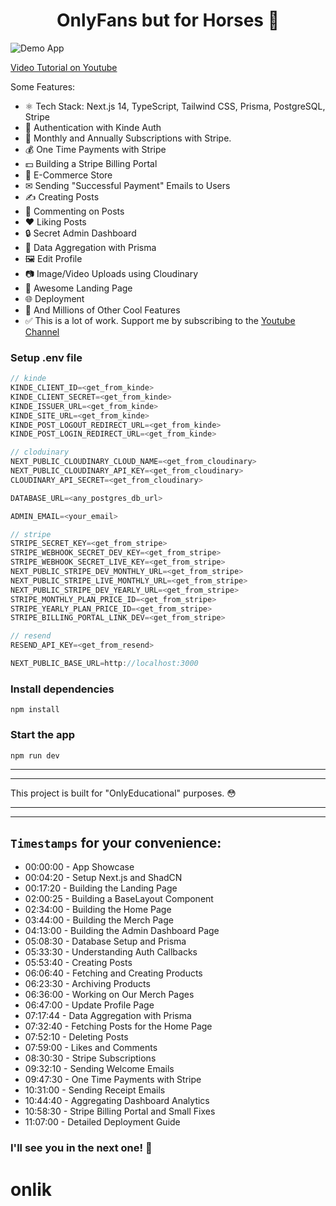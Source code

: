 <h1 align="center">OnlyFans but for Horses 🐴</h1>

![Demo App](/public/demo-for-readme.png)

[Video Tutorial on Youtube](https://youtu.be/mduqkHlJujA)

Some Features:

-   ⚛️ Tech Stack: Next.js 14, TypeScript, Tailwind CSS, Prisma, PostgreSQL, Stripe
-   🔐 Authentication with Kinde Auth
-   💸 Monthly and Annually Subscriptions with Stripe.
-   💰 One Time Payments with Stripe
-   💵 Building a Stripe Billing Portal
-   🛒 E-Commerce Store
-   ✉ Sending "Successful Payment" Emails to Users
-   ✍️ Creating Posts
-   💬 Commenting on Posts
-   ❤️ Liking Posts
-   🔒 Secret Admin Dashboard
-   📝 Data Aggregation with Prisma
-   🖼️ Edit Profile
-   📷 Image/Video Uploads using Cloudinary
-   💙 Awesome Landing Page
-   🌐 Deployment
-   👀 And Millions of Other Cool Features
-   ✅ This is a lot of work. Support me by subscribing to the [Youtube Channel](https://www.youtube.com/@asaprogrammer_)

### Setup .env file

```js
// kinde
KINDE_CLIENT_ID=<get_from_kinde>
KINDE_CLIENT_SECRET=<get_from_kinde>
KINDE_ISSUER_URL=<get_from_kinde>
KINDE_SITE_URL=<get_from_kinde>
KINDE_POST_LOGOUT_REDIRECT_URL=<get_from_kinde>
KINDE_POST_LOGIN_REDIRECT_URL=<get_from_kinde>

// cloduinary
NEXT_PUBLIC_CLOUDINARY_CLOUD_NAME=<get_from_cloudinary>
NEXT_PUBLIC_CLOUDINARY_API_KEY=<get_from_cloudinary>
CLOUDINARY_API_SECRET=<get_from_cloudinary>

DATABASE_URL=<any_postgres_db_url>

ADMIN_EMAIL=<your_email>

// stripe
STRIPE_SECRET_KEY=<get_from_stripe>
STRIPE_WEBHOOK_SECRET_DEV_KEY=<get_from_stripe>
STRIPE_WEBHOOK_SECRET_LIVE_KEY=<get_from_stripe>
NEXT_PUBLIC_STRIPE_DEV_MONTHLY_URL=<get_from_stripe>
NEXT_PUBLIC_STRIPE_LIVE_MONTHLY_URL=<get_from_stripe>
NEXT_PUBLIC_STRIPE_DEV_YEARLY_URL=<get_from_stripe>
STRIPE_MONTHLY_PLAN_PRICE_ID=<get_from_stripe>
STRIPE_YEARLY_PLAN_PRICE_ID=<get_from_stripe>
STRIPE_BILLING_PORTAL_LINK_DEV=<get_from_stripe>

// resend
RESEND_API_KEY=<get_from_resend>

NEXT_PUBLIC_BASE_URL=http://localhost:3000
```

### Install dependencies

```shell
npm install
```

### Start the app

```shell
npm run dev
```

<hr/>
<hr/>
This project is built for "OnlyEducational" purposes. 😳
<hr/>
<hr/>

## `Timestamps` for your convenience:

-   00:00:00 - App Showcase
-   00:04:20 - Setup Next.js and ShadCN
-   00:17:20 - Building the Landing Page
-   02:00:25 - Building a BaseLayout Component
-   02:34:00 - Building the Home Page
-   03:44:00 - Building the Merch Page
-   04:13:00 - Building the Admin Dashboard Page
-   05:08:30 - Database Setup and Prisma
-   05:33:30 - Understanding Auth Callbacks
-   05:53:40 - Creating Posts
-   06:06:40 - Fetching and Creating Products
-   06:23:30 - Archiving Products
-   06:36:00 - Working on Our Merch Pages
-   06:47:00 - Update Profile Page
-   07:17:44 - Data Aggregation with Prisma
-   07:32:40 - Fetching Posts for the Home Page
-   07:52:10 - Deleting Posts
-   07:59:00 - Likes and Comments
-   08:30:30 - Stripe Subscriptions
-   09:32:10 - Sending Welcome Emails
-   09:47:30 - One Time Payments with Stripe
-   10:31:00 - Sending Receipt Emails
-   10:44:40 - Aggregating Dashboard Analytics
-   10:58:30 - Stripe Billing Portal and Small Fixes
-   11:07:00 - Detailed Deployment Guide

### I'll see you in the next one! 🚀
# onlik
